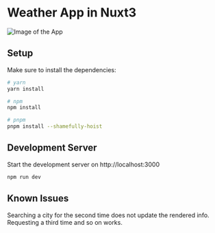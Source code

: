 # Weather App in Nuxt3

![Image of the App](https://i.imgur.com/PtiOxRH.png)

## Setup

Make sure to install the dependencies:

```bash
# yarn
yarn install

# npm
npm install

# pnpm
pnpm install --shamefully-hoist
```

## Development Server

Start the development server on http://localhost:3000

```bash
npm run dev
```

## Known Issues

Searching a city for the second time does not update the rendered info. Requesting a third time and so on works.
